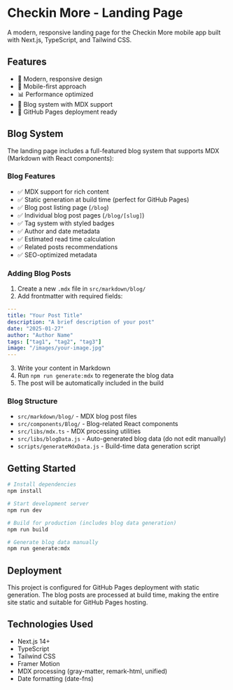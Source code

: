 # Checkin More - Landing Page

A modern, responsive landing page for the Checkin More mobile app built with Next.js, TypeScript, and Tailwind CSS.

## Features

- 🎨 Modern, responsive design
- 📱 Mobile-first approach
- 📊 Performance optimized
- 📝 Blog system with MDX support
- 🚀 GitHub Pages deployment ready

## Blog System

The landing page includes a full-featured blog system that supports MDX (Markdown with React components):

### Blog Features
- ✅ MDX support for rich content
- ✅ Static generation at build time (perfect for GitHub Pages)
- ✅ Blog post listing page (`/blog`)
- ✅ Individual blog post pages (`/blog/[slug]`)
- ✅ Tag system with styled badges
- ✅ Author and date metadata
- ✅ Estimated read time calculation
- ✅ Related posts recommendations
- ✅ SEO-optimized metadata

### Adding Blog Posts

1. Create a new `.mdx` file in `src/markdown/blog/`
2. Add frontmatter with required fields:

```yaml
---
title: "Your Post Title"
description: "A brief description of your post"
date: "2025-01-27"
author: "Author Name"
tags: ["tag1", "tag2", "tag3"]
image: "/images/your-image.jpg"
---
```

3. Write your content in Markdown
4. Run `npm run generate:mdx` to regenerate the blog data
5. The post will be automatically included in the build

### Blog Structure

- `src/markdown/blog/` - MDX blog post files
- `src/components/Blog/` - Blog-related React components
- `src/libs/mdx.ts` - MDX processing utilities
- `src/libs/blogData.js` - Auto-generated blog data (do not edit manually)
- `scripts/generateMdxData.js` - Build-time data generation script

## Getting Started

```bash
# Install dependencies
npm install

# Start development server
npm run dev

# Build for production (includes blog data generation)
npm run build

# Generate blog data manually
npm run generate:mdx
```

## Deployment

This project is configured for GitHub Pages deployment with static generation. The blog posts are processed at build time, making the entire site static and suitable for GitHub Pages hosting.

## Technologies Used

- Next.js 14+
- TypeScript
- Tailwind CSS
- Framer Motion
- MDX processing (gray-matter, remark-html, unified)
- Date formatting (date-fns)
